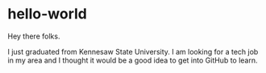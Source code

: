 # hello-world

Hey there folks.

I just graduated from Kennesaw State University. 
I am looking for a tech job in my area and I thought it would be a good idea to get into GitHub to learn. 
